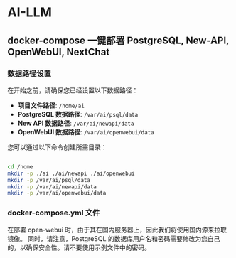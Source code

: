 # AI-LLM

## docker-compose 一键部署 PostgreSQL, New-API, OpenWebUI, NextChat

### 数据路径设置

在开始之前，请确保您已经设置以下数据路径：

- **项目文件路径**: `/home/ai`
- **PostgreSQL 数据路径**: `/var/ai/psql/data`
- **New API 数据路径**: `/var/ai/newapi/data`
- **OpenWebUI 数据路径**: `/var/ai/openwebui/data`

您可以通过以下命令创建所需目录：

```bash

cd /home
mkdir -p ./ai ./ai/newapi ./ai/openwebui
mkdir -p /var/ai/psql/data
mkdir -p /var/ai/newapi/data  
mkdir -p /var/ai/openwebui/data
```

### docker-compose.yml 文件
在部署 open-webui 时，由于其在国内服务器上，因此我们将使用国内源来拉取镜像。
同时，请注意，PostgreSQL 的数据库用户名和密码需要修改为您自己的，以确保安全性。请不要使用示例文件中的密码。